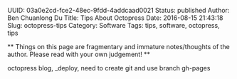 UUID: 03a0e2cd-fce2-48ec-9fdd-4addcaad0021
Status: published
Author: Ben Chuanlong Du
Title: Tips About Octopress
Date: 2016-08-15 21:43:18
Slug: octopress-tips
Category: Software
Tags: tips, software, octopress, tips

**
Things on this page are fragmentary and immature notes/thoughts of the author. 
Please read with your own judgement!
**
 
octopress blog, _deploy, need to create git and use branch gh-pages

